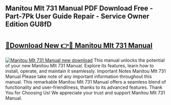 ## Manitou Mlt 731 Manual PDF Download Free - Part-7Pk User Guide Repair - Service Owner Edition GU8fD

# <h2><a href="http://bc75234.oget.top/?id=Manitou+Mlt+731+Manual">🔗Download New 👉🔴 Manitou Mlt 731 Manual</a></h2>

[![Manitou Mlt 731 Manual new download](https://i.imgur.com/5g1atiW.png)](http://bc75234.oget.top/?id=Manitou+Mlt+731+Manual)
This manual unlocks the potential of your new Manitou Mlt 731 Manual. Explore its features, learn how to install, operate, and maintain it seamlessly. Important Notes Manitou Mlt 731 Manual Please take note of any important information throughout this manual. This remarkable Manitou Mlt 731 Manual offers a seamless blend of functionality and user-friendliness, thanks to its advanced features. Thank You for Choosing Us! We appreciate your trust and support Manitou Mlt 731 Manual.
